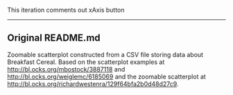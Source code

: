 This iteration comments out xAxis button

---
Original README.md
---

Zoomable scatterplot constructed from a CSV file storing data about Breakfast Cereal. Based on the scatterplot examples at http://bl.ocks.org/mbostock/3887118 and http://bl.ocks.org/weiglemc/6185069 and the zoomable scatterplot at http://bl.ocks.org/richardwestenra/129f64bfa2b0d48d27c9.